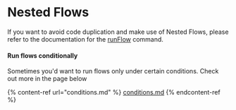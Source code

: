 # Nested Flows

If you want to avoid code duplication and make use of Nested Flows, please refer to the documentation for the [runFlow](../api-reference/commands/runflow.md) command.

#### Run flows conditionally

Sometimes you'd want to run flows only under certain conditions. Check out more in the page below

{% content-ref url="conditions.md" %}
[conditions.md](conditions.md)
{% endcontent-ref %}

